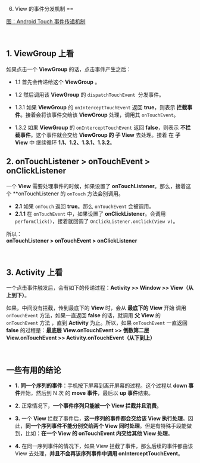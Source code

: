 6. View 的事件分发机制
==

[图：Android Touch 事件传递机制](http://www.open-open.com/lib/view/open1422428386548.html)
   
<br/>
   
## 1. ViewGroup 上看

如果点击一个 **ViewGroup** 的话，点击事件产生之后：
   
- 1.1 首先会传递给这个 **ViewGroup** 。
   
- 1.2 然后调用该 **ViewGroup** 的 `dispatchTouchEvent `分发事件。
   
- 1.3.1 如果 **ViewGroup** 的 `onInterceptTouchEvent` 返回 **true**，则表示 **拦截事件**。接着会将该事件交给该 **ViewGroup** 处理，调用其 `onTouchEvent`。
   
- 1.3.2 如果 **ViewGroup** 的 `onInterceptTouchEvent` 返回 **false**，则表示 **不拦截事件**。这个事件就会交给 **ViewGroup 的 子 View** 去处理。接着 在 **子 View** 中 继续循环 **1.1、1.2、1.3.1、1.3.2**。   
   
  
## 2. onTouchListener > onTouchEvent > onClickListener

一个 **View** 需要处理事件的时候，如果设置了 **onTouchListener**。那么，接着这个 **onTouchListener 的 `onTouch` 方法会别调用。

- **2.1** 如果 `onTouch` 返回 **true**。那么 `onTouchEvent` 会被调用。
- **2.1.1** 在 `onTouchEvent` 中，如果设置了 **onClickListener**。会调用 `performClick()`，接着就回调了 `OnClickListener.onClick(View v)`。
    
所以：    
**onTouchListener > onTouchEvent > onClickListener**   
   
<br/>
   
## 3. Activity 上看

一个点击事件触发后，会有如下的传递过程：**Activity >> Window >> View（从上到下）**。
   
如果，中间没有拦截，传到最底下的 **View** 时，会从 **最底下的 View** 开始 调用 `onTouchEvent` 方法，如果一直返回 **false** 的话，就调用 **父 View** 的 `onTouchEvent` 方法 ，直到 **Activity** 为止。所以，如果 `onTouchEvent` 一直返回 **false** 的过程是：**最底层 View.onTouchEvent >> 倒数第二层 View.onTouchEvent >> Activity.onTouchEvent（从下到上）**
   
<br/>
   
## 一些有用的结论

- **1.**  **同一个序列的事件**：手机按下屏幕到离开屏幕的过程。这个过程以 **down 事件**开始，然后到 N 次 的 **move 事件**，最后以 **up 事件**结束。
    
- **2.**   正常情况下，**一个事件序列只能被一个 View 拦截并且消费**。
    
- **3.**  一个 **View** 拦截了事件后，**这一序列的事件都会交给该 View 执行处理**。因此，**同一个序列事件不能分别交给两个 View 同时处理**。但是有特殊手段能做到，比如：**在一个 View 的 onTouchEvent 内交给其他 View 处理**。
   
- **4.** 在同一序列事件的情况下，如果 View 拦截了事件，那么后续的事件都由该 View 去处理，**并且不会再该序列事件中调用 onInterceptTouchEvent**。